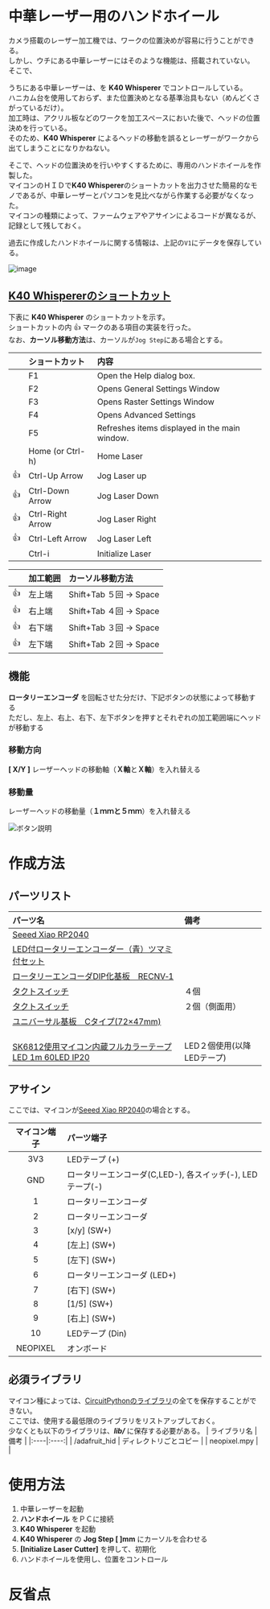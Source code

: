 # 中華レーザー用のハンドホイール
カメラ搭載のレーザー加工機では、ワークの位置決めが容易に行うことができる。  
しかし、ウチにある中華レーザーにはそのような機能は、搭載されていない。  
そこで、


うちにある中華レーザーは、を **K40 Whisperer** でコントロールしている。  
ハニカム台を使用しておらず、また位置決めとなる基準治具もない（めんどくさがっているだけ）。  
加工時は、アクリル板などのワークを加工スペースにおいた後で、ヘッドの位置決めを行っている。  
そのため、**K40 Whisperer** によるヘッドの移動を誤るとレーザーがワークから出てしまうことになりかねない。  

そこで、ヘッドの位置決めを行いやすくするために、専用のハンドホイールを作製した。  
マイコンのＨＩＤで**K40 Whisperer**のショートカットを出力させた簡易的なモノであるが、中華レーザーとパソコンを見比べながら作業する必要がなくなった。  
マイコンの種類によって、ファームウェアやアサインによるコードが異なるが、記録として残しておく。  

過去に作成したハンドホイールに関する情報は、上記の`V1`にデータを保存している。  


![image](https://github.com/T-zakisan/HandWheel_for_ChinaLASER/assets/43605763/040b6fec-b678-46f0-9a54-03511e38b134)




## [K40 Whispererのショートカット](https://www.scorchworks.com/K40whisperer/k40w_manual.html#keyboard)
下表に **K40 Whisperer** のショートカットを示す。  
ショートカットの内 :+1: マークのある項目の実装を行った。  
なお、**カーソル移動方法**は、カーソルが`Jog Step`にある場合とする。　　

| | ショートカット | 内容 |
|----|:----|:----| 
| | F1 | Open the Help dialog box. |
| | F2 | Opens General Settings Window |
| | F3 | Opens Raster Settings Window |
| | F4 | Opens Advanced Settings |
| | F5 | Refreshes items displayed in the main window. |
| | Home (or Ctrl-h) | Home Laser |
| :+1: | Ctrl-Up Arrow | Jog Laser up |
| :+1: | Ctrl-Down Arrow | Jog Laser Down |
| :+1: | Ctrl-Right Arrow | Jog Laser Right |
| :+1: | Ctrl-Left Arrow | Jog Laser Left |
| | Ctrl-i | Initialize Laser |

| | 加工範囲 | カーソル移動方法 |
|----|:----|:----| 
| :+1: | 左上端 | Shift+Tab ５回 → Space |
| :+1: | 右上端 | Shift+Tab ４回 → Space |
| :+1: | 右下端 | Shift+Tab ３回 → Space |
| :+1: | 左下端 | Shift+Tab ２回 → Space | 



## 機能 
**ロータリーエンコーダ** を回転させた分だけ、下記ボタンの状態によって移動する  
ただし、左上、右上、右下、左下ボタンを押すとそれぞれの加工範囲端にヘッドが移動する

### 移動方向
**[ X/Y ]**	レーザーヘッドの移動軸（**Ｘ軸**と**Ｘ軸**）を入れ替える

### 移動量
レーザーヘッドの移動量（**１ｍｍと５ｍｍ**）を入れ替える  

![ボタン説明](https://github.com/T-zakisan/HandWheel_for_ChinaLASER/assets/43605763/626807e6-1676-4a8c-b97e-5f45009a2538)



# 作成方法
## パーツリスト
| パーツ名 | 備考 |
|:----|:----|
| [Seeed Xiao RP2040](https://akizukidenshi.com/catalog/g/gM-17044/) |  |
| [LED付ロータリーエンコーダー（青）ツマミ付セット](https://akizukidenshi.com/catalog/g/gP-05768/) ||
| [ロータリーエンコーダDIP化基板　RECNV‐1](https://akizukidenshi.com/catalog/g/gP-07239/) ||
| [タクトスイッチ](https://akizukidenshi.com/catalog/g/gP-08073/) | ４個 |
| [タクトスイッチ](/) | ２個（側面用） |
| [ユニバーサル基板　Cタイプ(72×47mm)](https://akizukidenshi.com/catalog/g/gP-09747/) |  |
| []() |  |
| []() |  |
| []() |  |
| [SK6812使用マイコン内蔵フルカラーテープLED 1m 60LED IP20](https://akizukidenshi.com/catalog/g/gM-12982/) | LED２個使用(以降LEDテープ)|


## アサイン
ここでは、マイコンが[Seeed Xiao RP2040](https://akizukidenshi.com/catalog/g/gM-17044/)の場合とする。  

| マイコン端子 | パーツ端子 |
|:----:|:----|
| 3V3 | LEDテープ \(+\)|
| GND | ロータリーエンコーダ(C,LED-), 各スイッチ(-), LEDテープ(-) |
| 1 |  ロータリーエンコーダ |
| 2 |  ロータリーエンコーダ |
| 3 | [x/y] \(SW+\) |
| 4 | [左上] \(SW+\) |
| 5 | [左下] \(SW+\) |
| 6 |  ロータリーエンコーダ \(LED+\) |
| 7 | [右下] \(SW+\) |
| 8 | [1/5] \(SW+\) |
| 9 | [右上] \(SW+\) |
| 10 | LEDテープ \(Din\)|
| NEOPIXEL | オンボード |



## 必須ライブラリ
マイコン種によっては、[CircuitPythonのライブラリ](https://circuitpython.org/libraries)の全てを保存することができない。   
ここでは、使用する最低限のライブラリをリストアップしておく。  
少なくとも以下のライブラリは、***lib/*** に保存する必要がある。
| ライブラリ名 | 備考 |
|:----|:----:|
| /adafruit_hid | ディレクトリごとコピー |
| neopixel.mpy |  |



# 使用方法
1. 中華レーザーを起動
2. **ハンドホイール** をＰＣに接続
3. **K40 Whisperer** を起動
4. **K40 Whisperer** の **Jog Step [ ]mm** にカーソルを合わせる
5. **[Initialize Laser Cutter]** を押して、初期化
6. ハンドホイールを使用し、位置をコントロール


# 反省点





      

